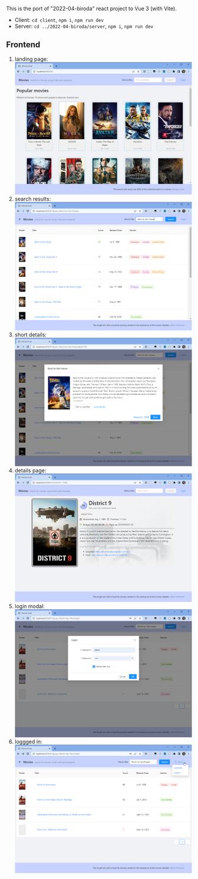 This is the port of "2022-04-biroda" react project to Vue 3 (with Vite).

- Client: `cd client`, `npm i`, `npm run dev`
- Server: `cd ../2022-04-biroda/server`, `npm i`, `npm run dev`

## Frontend

1. landing page:  
   ![landing page](./demo/1675078566-chrome_in9q8aqmLp.png)
2. search results:  
   ![search results](./demo/1675066790-chrome_JNOLAurfjJ.png)
3. short details:  
   ![short details](./demo/1675066800-chrome_8B1cqWHBLF.png)
4. details page:  
   ![details page](./demo/1675066854-chrome_ymJ7x7RmIV.png)
5. login modal:  
   ![login modal](./demo/1675066882-chrome_PR7oqFiB8N.png)
6. loggged in:  
   ![loggged in](./demo/1675066912-chrome_V52FcFZ4L4.png)
